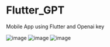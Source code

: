 # Flutter_GPT
Mobile App using Flutter and Openai key

![image](https://github.com/ThanhHung2112/Flutter_GPT/assets/73764342/bf19e692-2f53-4a6d-a1d3-a3911e9a2803)
![image](https://github.com/ThanhHung2112/Flutter_GPT/assets/73764342/45dd3ddb-2f40-4c1c-abf3-979cb549182f)
![image](https://github.com/ThanhHung2112/Flutter_GPT/assets/73764342/56941e1e-f4b1-4fd7-9729-679d936bc03f)



